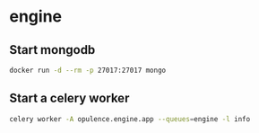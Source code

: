 # engine


## Start mongodb

```bash
docker run -d --rm -p 27017:27017 mongo
```

## Start a celery worker

```bash
celery worker -A opulence.engine.app --queues=engine -l info
```
